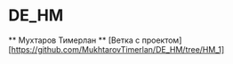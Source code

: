 # DE_HM
** Мухтаров Тимерлан **
[Ветка с проектом][https://github.com/MukhtarovTimerlan/DE_HM/tree/HM_1]
